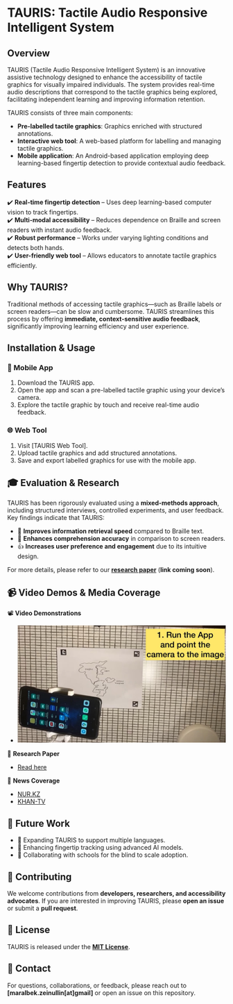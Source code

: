 # TAURIS: Tactile Audio Responsive Intelligent System

## Overview

TAURIS (Tactile Audio Responsive Intelligent System) is an innovative assistive technology designed to enhance the accessibility of tactile graphics for visually impaired individuals. The system provides real-time audio descriptions that correspond to the tactile graphics being explored, facilitating independent learning and improving information retention.

TAURIS consists of three main components:

- **Pre-labelled tactile graphics**: Graphics enriched with structured annotations.
- **Interactive web tool**: A web-based platform for labelling and managing tactile graphics.
- **Mobile application**: An Android-based application employing deep learning-based fingertip detection to provide contextual audio feedback.

## Features

✔️ **Real-time fingertip detection** – Uses deep learning-based computer vision to track fingertips.  
✔️ **Multi-modal accessibility** – Reduces dependence on Braille and screen readers with instant audio feedback.  
✔️ **Robust performance** – Works under varying lighting conditions and detects both hands.  
✔️ **User-friendly web tool** – Allows educators to annotate tactile graphics efficiently.  

## Why TAURIS?

Traditional methods of accessing tactile graphics—such as Braille labels or screen readers—can be slow and cumbersome. TAURIS streamlines this process by offering **immediate, context-sensitive audio feedback**, significantly improving learning efficiency and user experience.

## Installation & Usage

### 📱 Mobile App

1. Download the TAURIS app.
2. Open the app and scan a pre-labelled tactile graphic using your device’s camera.
3. Explore the tactile graphic by touch and receive real-time audio feedback.

### 🌐 Web Tool

1. Visit [TAURIS Web Tool].
2. Upload tactile graphics and add structured annotations.
3. Save and export labelled graphics for use with the mobile app.

## 🎓 Evaluation & Research

TAURIS has been rigorously evaluated using a **mixed-methods approach**, including structured interviews, controlled experiments, and user feedback. Key findings indicate that TAURIS:

- 🚀 **Improves information retrieval speed** compared to Braille text.
- 🎯 **Enhances comprehension accuracy** in comparison to screen readers.
- 👍 **Increases user preference and engagement** due to its intuitive design.

For more details, please refer to our **[research paper](#)** (**link coming soon**).

## 📹 Video Demos & Media Coverage

📽️ **Video Demonstrations**  
- [![TAURIS Demo](TAURIS_demo.jpeg)](https://youtu.be/FHcIDsY10RU)

📰 **Research Paper**  
- [Read here](https://ieeexplore.ieee.org/stamp/stamp.jsp?arnumber=9954390)  

📰 **News Coverage**  
- [NUR.KZ](https://www.nur.kz/technologies/software/2087096-iz-velikobritanii-v-shymkent-vypusknik-bolashaka-vernulsya-v-kazahstan-s-tehnologiey-buduschego-dlya-slepyh/)  
- [KHAN-TV](https://youtu.be/X2jTyzY4PmE?si=GjPDt3nSSqU9CmYJ)  

## 🔮 Future Work

- 🔄 Expanding TAURIS to support multiple languages.
- 🤖 Enhancing fingertip tracking using advanced AI models.
- 🏫 Collaborating with schools for the blind to scale adoption.

## 🤝 Contributing

We welcome contributions from **developers, researchers, and accessibility advocates**. If you are interested in improving TAURIS, please **open an issue** or submit a **pull request**.

## 📜 License

TAURIS is released under the **[MIT License](LICENSE)**.

## 📩 Contact

For questions, collaborations, or feedback, please reach out to **[maralbek.zeinullin[at]gmail]** or open an issue on this repository.


